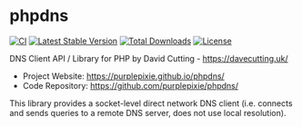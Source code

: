 # phpdns

[![CI](https://github.com/purplepixie/phpdns/actions/workflows/phpunit.yml/badge.svg)](https://github.com/purplepixie/phpdns/actions/workflows/phpunit.yml)
[![Latest Stable Version](https://poser.pugx.org/purplepixie/phpdns/v/stable)](https://packagist.org/packages/purpleixie/phpdns)
[![Total Downloads](https://poser.pugx.org/purplepixie/phpdns/downloads)](https://packagist.org/packages/purplepixie/phpdns)
[![License](https://poser.pugx.org/purplepixie/phpdns/license)](https://packagist.org/packages/purplepixie/phpdns)

DNS Client API / Library for PHP by David Cutting - https://davecutting.uk/

* Project Website: https://purplepixie.github.io/phpdns/
* Code Repository: https://github.com/purplepixie/phpdns/

This library provides a socket-level direct network DNS client (i.e. connects and sends queries to a remote DNS server, does not use local resolution).